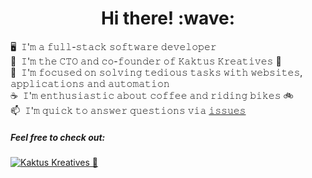 <h1 align='center'> Hi there! :wave:</h1>

🖥&nbsp; 𝙸'𝚖 𝚊 𝚏𝚞𝚕𝚕-𝚜𝚝𝚊𝚌𝚔 𝚜𝚘𝚏𝚝𝚠𝚊𝚛𝚎 𝚍𝚎𝚟𝚎𝚕𝚘𝚙𝚎𝚛  
💼&nbsp; 𝙸'𝚖 𝚝𝚑𝚎 𝙲𝚃𝙾 𝚊𝚗𝚍 𝚌𝚘-𝚏𝚘𝚞𝚗𝚍𝚎𝚛 𝚘𝚏 𝙺𝚊𝚔𝚝𝚞𝚜 𝙺𝚛𝚎𝚊𝚝𝚒𝚟𝚎𝚜 🌵  
🎯&nbsp; 𝙸'𝚖 𝚏𝚘𝚌𝚞𝚜𝚎𝚍 𝚘𝚗 𝚜𝚘𝚕𝚟𝚒𝚗𝚐 𝚝𝚎𝚍𝚒𝚘𝚞𝚜 𝚝𝚊𝚜𝚔𝚜 𝚠𝚒𝚝𝚑 𝚠𝚎𝚋𝚜𝚒𝚝𝚎𝚜, 𝚊𝚙𝚙𝚕𝚒𝚌𝚊𝚝𝚒𝚘𝚗𝚜 𝚊𝚗𝚍 𝚊𝚞𝚝𝚘𝚖𝚊𝚝𝚒𝚘𝚗  
☕️&nbsp; 𝙸'𝚖 𝚎𝚗𝚝𝚑𝚞𝚜𝚒𝚊𝚜𝚝𝚒𝚌 𝚊𝚋𝚘𝚞𝚝 𝚌𝚘𝚏𝚏𝚎𝚎 𝚊𝚗𝚍 𝚛𝚒𝚍𝚒𝚗𝚐 𝚋𝚒𝚔𝚎𝚜 🚲  
📫&nbsp; 𝙸'𝚖 𝚚𝚞𝚒𝚌𝚔 𝚝𝚘 𝚊𝚗𝚜𝚠𝚎𝚛 𝚚𝚞𝚎𝚜𝚝𝚒𝚘𝚗𝚜 𝚟𝚒𝚊 [𝚒𝚜𝚜𝚞𝚎𝚜](https://github.com/OArnarsson/OArnarsson/issues/new) 

##### Feel free to check out:
[![Kaktus Kreatives 🌵](https://img.shields.io/badge/%F0%9F%8C%B5-Kaktus%20Kreatives-green?style=for-the-badge)](https://kaktus.is)   
